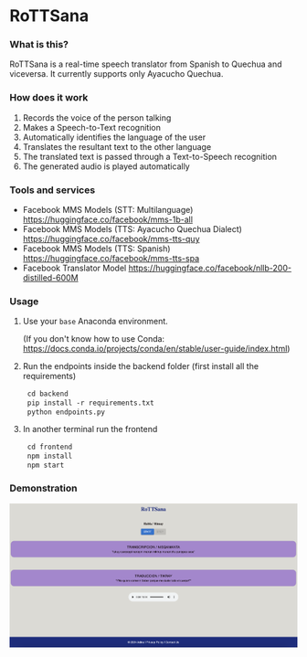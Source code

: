 # RoTTSana 

### What is this?
RoTTSana is a real-time speech translator from Spanish to Quechua and viceversa.
It currently supports only Ayacucho Quechua.

### How does it work
1. Records the voice of the person talking
2. Makes a Speech-to-Text recognition 
3. Automatically identifies the language of the user
4. Translates the resultant text to the other language
5. The translated text is passed through a Text-to-Speech recognition
6. The generated audio is played automatically

### Tools and services
- Facebook MMS Models (STT: Multilanguage) https://huggingface.co/facebook/mms-1b-all
- Facebook MMS Models (TTS: Ayacucho Quechua Dialect) https://huggingface.co/facebook/mms-tts-quy
- Facebook MMS Models (TTS: Spanish)  https://huggingface.co/facebook/mms-tts-spa
- Facebook Translator Model   https://huggingface.co/facebook/nllb-200-distilled-600M




### Usage
1. Use your `base` Anaconda environment. 


    (If you don't know how to use Conda: https://docs.conda.io/projects/conda/en/stable/user-guide/index.html)

2. Run the endpoints inside the backend folder (first install all the requirements)

        cd backend
        pip install -r requirements.txt
        python endpoints.py
    
    
3. In another terminal run the frontend 

        cd frontend
        npm install
        npm start


### Demonstration
![alt text](image.png)
    
